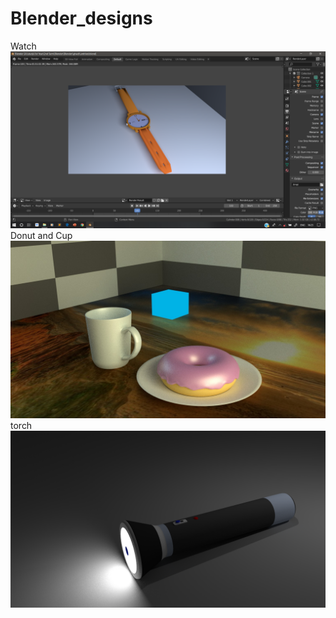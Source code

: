 # Blender_designs
Watch
![watch](./Few_Design/watch_image.png "watch")
Donut and Cup
![Donut](./Few_Design/donut1.jpg "donut")
torch
![torch](./Few_Design/torch.png "torch")
